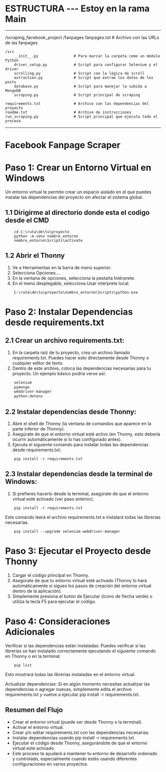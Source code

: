 # ESTRUCTURA --- Estoy en la rama Main 
----------------------------------------
/scraping_facebook_project
	/fanpages
		fanpages.txt               # Archivo con las URLs de las fanpages

	/src
		__init__.py                # Para marcar la carpeta como un módulo Python
		driver_setup.py            # Script para configurar Selenium y el driver
		scrolling.py               # Script con la lógica de scroll
		extraction.py              # Script que extrae los datos de los posts
		database.py                # Script para manejar la subida a MongoDB
		scraping.py                # Script principal de scraping

	requirements.txt               # Archivo con las dependencias del proyecto
	readme.txt                     # Archivo de instrucciones
	run_scraping.py                # Script principal que ejecuta todo el proceso


----------------------------------------
# Facebook Fanpage Scraper

# Paso 1: Crear un Entorno Virtual en Windows
Un entorno virtual te permite crear un espacio aislado en el que puedes instalar las dependencias del proyecto sin afectar el sistema global.
## 1.1 Dirigirme al directorio donde esta el codigo desde el CMD 
``` Ruta
	cd C:\ruta\de\tu\proyecto
	python -m venv nombre_entorno
	nombre_entorno\Scripts\activate
```
## 1.2 Abrir el Thonny
1. Ve a Herramientas en la barra de menú superior.
2. Selecciona Opciones....
3. En la ventana de opciones, selecciona la pestaña Intérprete.
4. En el menú desplegable, selecciona Usar intérprete local.
```Comando
	C:\ruta\de\tu\proyecto\nombre_entorno\Scripts\python.exe
```

# Paso 2: Instalar Dependencias desde requirements.txt
## 2.1 Crear un archivo requirements.txt:
1. En la carpeta raíz de tu proyecto, crea un archivo llamado requirements.txt. Puedes hacer esto directamente desde Thonny o cualquier editor de texto.
2. Dentro de este archivo, coloca las dependencias necesarias para tu proyecto. Un ejemplo básico podría verse así:
```requirements.txt
	selenium
	pymongo
	webdriver-manager
	python-dotenv
```
## 2.2 Instalar dependencias desde Thonny:
1. Abre el shell de Thonny (la ventana de comandos que aparece en la parte inferior de Thonny).
2. Asegúrate de que el entorno virtual esté activo (en Thonny, esto debería ocurrir automáticamente si lo has configurado antes).
3. Ejecuta el siguiente comando para instalar todas las dependencias desde requirements.txt:

```Codigo para instalar dependencias 
	pip install -r requirements.txt
```
## 2.3 Instalar dependencias desde la terminal de Windows:
1. Si prefieres hacerlo desde la terminal, asegúrate de que el entorno virtual esté activado (ver paso anterior).
```Ejecuta el comando:
	pip install -r requirements.txt
```
Este comando leerá el archivo requirements.txt e instalará todas las librerías necesarias.
```Actualizar el driver
	pip install --upgrade selenium webdriver-manager
```
# Paso 3: Ejecutar el Proyecto desde Thonny
1. Cargar el código principal en Thonny.
2. Asegúrate de que tu entorno virtual esté activado (Thonny lo hará automáticamente si sigues los pasos de creación del entorno virtual dentro de la aplicación).
3. Simplemente presiona el botón de Ejecutar (icono de flecha verde) o utiliza la tecla F5 para ejecutar el código.

# Paso 4: Consideraciones Adicionales
Verificar si las dependencias están instaladas: Puedes verificar si las librerías se han instalado correctamente ejecutando el siguiente comando en Thonny o en la terminal:
```Listado 
	pip list
```
Esto mostrará todas las librerías instaladas en el entorno virtual.

Actualizar dependencias: Si en algún momento necesitas actualizar las dependencias o agregar nuevas, simplemente edita el archivo requirements.txt y vuelve a ejecutar pip install -r requirements.txt.

## Resumen del Flujo
- Crear el entorno virtual (puede ser desde Thonny o la terminal).
- Activar el entorno virtual.
- Crear y/o editar requirements.txt con las dependencias necesarias.
- Instalar dependencias usando pip install -r requirements.txt.
- Ejecutar el código desde Thonny, asegurándote de que el entorno virtual esté activado.
- Este proceso te ayudará a mantener tu entorno de desarrollo ordenado y controlado, especialmente cuando estés usando diferentes
configuraciones en varios proyectos.

